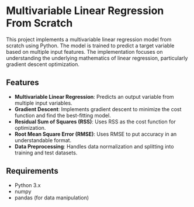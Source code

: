 # Multivariable Linear Regression From Scratch

This project implements a multivariable linear regression model from scratch using Python. The model is trained to predict a target variable based on multiple input features. The implementation focuses on understanding the underlying mathematics of linear regression, particularly gradient descent optimization.

## Features

- **Multivariable Linear Regression**: Predicts an output variable from multiple input variables.
- **Gradient Descent**: Implements gradient descent to minimize the cost function and find the best-fitting model.
- **Residual Sum of Squares (RSS)**: Uses RSS as the cost function for optimization.
- **Root Mean Square Error (RMSE)**: Uses RMSE to put accuracy in an understandable format.
- **Data Preprocessing**: Handles data normalization and splitting into training and test datasets.

## Requirements

- Python 3.x
- numpy
- pandas (for data manipulation)
